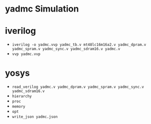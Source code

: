 # yadmc Simulation

# iverilog 
* `iverilog -o yadmc.vvp yadmc_tb.v mt48lc16m16a2.v yadmc_dpram.v yadmc_spram.v yadmc_sync.v yadmc_sdram16.v yadmc.v`
* `vvp yadmc.vvp`

# yosys
* `read_verilog yadmc.v yadmc_dpram.v yadmc_spram.v yadmc_sync.v yadmc_sdram16.v`
* `hierarchy`
* `proc`
* `memory`
* `opt`
* `write_json yadmc.json`
